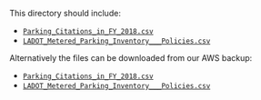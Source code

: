 This directory should include:

- [`Parking_Citations_in_FY_2018.csv`](https://data.lacity.org/Transportation/Parking-Citations-in-FY-2018/nma9-y7yc)
- [`LADOT_Metered_Parking_Inventory___Policies.csv`](https://data.lacity.org/Transportation/LADOT-Metered-Parking-Inventory-Policies/s49e-q6j2)

Alternatively the files can be downloaded from our AWS backup:

- [`Parking_Citations_in_FY_2018.csv`](https://packages-luna.s3-us-west-2.amazonaws.com/dataframes-benchmark-data/Parking_Citations_in_FY_2018.csv)
- [`LADOT_Metered_Parking_Inventory___Policies.csv`](https://packages-luna.s3-us-west-2.amazonaws.com/dataframes-benchmark-data/LADOT_Metered_Parking_Inventory___Policies.csv)
